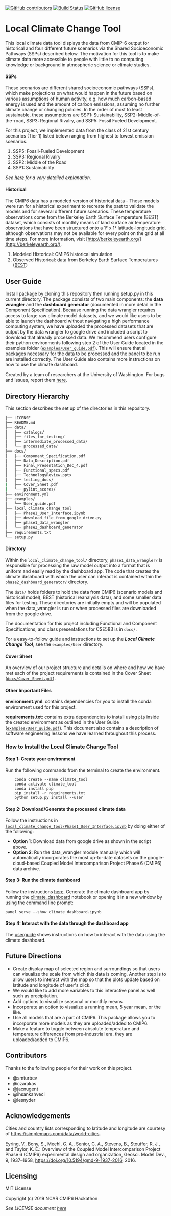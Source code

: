 [![GitHub contributors](https://img.shields.io/github/contributors/czarakas/local_climate_change_tool)](#contributors) 
[![Build Status](https://travis-ci.org/czarakas/local_climate_change_tool.svg?branch=master)](https://travis-ci.org/czarakas/local_climate_change_tool)
[![GitHub license](https://img.shields.io/github/license/czarakas/local_climate_change_tool)](https://github.com/czarakas/local_climate_change_tool/blob/master/LICENSE)

# Local Climate Change Tool
This local climate data tool displays the data from CMIP-6 output for historical
and four different future scenarios via the Shared Socioeconomic Pathways (SSPs)
described below. The motivation for this tool is to make climate data more
accessible to people with little to no computing knowledge or background in
atmospheric science or climate studies.

#### SSPs
These scenarios are different shared socioeconomic pathways (SSPs), which make projections
on what would happen in the future based on various assumptions of human activity, e.g. how
much carbon-based energy is used and the amount of carbon emissions, assuming no further
climate change or changing policies. In the order of most to least sustainable, these assumptions
are SSP1: Sustainability, SSP2: Middle-of-the-road, SSP3: Regional Rivalry, and SSP5: Fossil
Fueled Development.

For this project, we implemented data from the class of 21st century scenarios (Tier 1) listed 
below ranging from highest to lowest
emission scenarios.

1. SSP5: Fossil-Fueled Development
1. SSP3: Regional Rivalry
1. SSP2: Middle of the Road
1. SSP1: Sustainability


*See [here](https://doi.org/10.5194/gmd-9-1937-2016) for a very detailed explanation.*

#### Historical
The CMIP6 data has a modeled version of historical data - These models were run for a historical
experiment to recreate the past to validate the models and for several different future scenarios.
These temperature observations come from the Berkeley Earth Surface Temperature (BEST) dataset,
which consists of monthly means of land surface air temperature observations that have been
structured onto a 1° x 1° latitude-longitude grid, although observations may not be available for
every point on the grid at all time steps. For more information, visit
[http://berkeleyearth.org/](http://berkeleyearth.org/).

1. Modeled Historical: CMIP6 historical simulation
1. Observed Historical: data from Berkeley Earth Surface Temperatures ([BEST](http://berkeleyearth.org/about-data-set/))

## User Guide
Install package by cloning this repository then running setup.py in this current directory. The package consists of two main components: the **data wrangler** and the **dashboard generator** (documented in more detail in the Component Specification). Because running the data wrangler requires access to large raw climate model datasets, and we would like users to be able to launch the dashboard without navigating a high performance computing system, we have uploaded the processed datasets that are output by the data wrangler to google drive and included a script to download that already processed data.
We recommend users configure their python environments following step 2 of the User Guide located in the examples folder ([`examples/User_guide.pdf`](examples/User_Guide.pdf)). This will ensure that all packages necessary for the data to be processed and the panel to be run are installed correctly.
The User Guide also contains more instructions on how to use the climate dashboard.

Created by a team of researchers at the University of Washington. For bugs and
issues, report them [here](https://github.com/czarakas/local-climate-data-tool/issues).

## Directory Hierarchy
This section describes the set up of the directories in this repository.

```bash
├── LICENSE
├── README.md
├── data/
│   ├── catalogs/
│   ├── files_for_testing/
│   ├── intermediate_processed_data/
│   └── processed_data/
├── docs/
│   ├── Component_Specification.pdf
│   ├── Data_Description.pdf
│   ├── Final_Presentation_Dec_4.pdf
│   ├── Functional_specs.pdf
│   ├── TechnologyReview.pptx
│   ├── testing_docs/
|   ├── Cover_Sheet.pdf
|   └── pylint_scores/
├── environment.yml
├── examples/
│   └── User_guide.pdf
├── local_climate_change_tool
│   ├── Phase1_User_Interface.ipynb
│   ├── download_file_from_google_drive.py
│   ├── phase1_data_wrangler
│   └── phase2_dashboard_generator
├── requirements.txt
└── setup.py
```

#### Directory
Within the ```local_climate_change_tool/``` directory, ```phase1_data_wrangler/``` is responsible
for processing the raw model output into a format that is uniform and easily read by the
dashboard app. The code that creates the climate dashboard with which the user can interact
is contained within the ```phase2_dashboard_generator/``` directory. 

The ```data/``` holds folders to hold the data from CMIP6 (scenario models and historical model),
BEST (historical reanalysis data), and some smaller data files for testing. These directories
are initially empty and will be populated when the data_wrangler is run or when processed files
are downloaded from the google drive.

The documentation for this project including Functional and Component Specifications, and class
presentations for CSE583 is in ```docs/```. 

For a easy-to-follow guide and instructions to set up the ***Local Climate Change Tool***, see
the ```examples/User``` directory. 

#### Cover Sheet
An overview of our project structure and details on where and how we have met each of the project requirements is contained in the Cover Sheet ([`docs/Cover_Sheet.pdf`](docs/Cover_Sheet.pdf)).

#### Other Important Files
**environment.yml**: contains dependencies for you to install the conda environment 
used for this project. 
    
**requirements.txt**: contains extra dependencies to install using `pip` inside the created environment as outlined in the User Guide ([`examples/User_guide.pdf`](examples/User_Guide.pdf)). This document also contains a description of software engineering lessons we have learned throughout this process.

### How to Install the Local Climate Change Tool
#### Step 1: Create your environment
Run the following commands from the terminal to create the environment. 

```
    conda create --name climate_tool
    conda activate climate_tool
    conda install pip
    pip install -r requirements.txt
    python setup.py install --user
```

#### Step 2: Download/Generate the processed climate data
Follow the instructions in 
[```local_climate_change_tool/Phase1_User_Interface.ipynb```](local_climate_change_tool/Phase1_User_Interface.ipynb)
by doing either of the following:
- **Option 1**: Download data from google drive as shown in the script above.
- **Option 2**: Run the data_wrangler module manually which will automatically incorporates
    the most up-to-date datasets on the google-cloud-based Coupled Model Intercomparison 
    Project Phase 6 (CMIP6) data archive. 

#### Step 3: Run the climate dashboard
Follow the instructions [here](local_climate_change_tool/phase2_dashboard_generator/README.md).
Generate the climate dashboard app by running the 
[climate_dashboard](local_climate_change_tool/phase2_dashboard_generator/climate_dashboard.ipynb)
notebook or opening it in a new window by using the command line prompt:

```panel serve --show climate_dashboard.ipynb```

#### Step 4: Interact with the data through the dashboard app
The [userguide](examples/User_guide.pdf) shows instructions on how to interact with the data using 
the climate dashboard.

## Future Directions
- Create display map of selected region and surroundings so that users can visualize the scale
    from which this data is coming. Another step is to allow users to interact with the map
    so that the plots update based on latitude and longitude of user's click.
- We would like to add more variables to this interactive panel as well such as precipitation.
- Add options to visualize seasonal or monthly means
- Incorporate an option to visualize a running mean, 5 year mean, or the like.
- Use all models that are a part of CMIP6. This package allows you to incorporate more models as
    they are uploaded/added to CMIP6. 
- Make a feature to toggle between absolute temperature and temperature differences from pre-industrial era. 
    they are uploaded/added to CMIP6.

## Contributors
Thanks to the following people for their work on this project.
- @smturbev
- @czarakas
- @jacnugent
- @ihsankahveci
- @lesnyder

## Acknowledgements
Cities and country lists corresponding to latitude and longitude are
    courtesy of https://simplemaps.com/data/world-cities.

Eyring, V., Bony, S., Meehl, G. A., Senior, C. A., Stevens, B., Stouffer, R. J.,
    and Taylor, K. E.: Overview of the Coupled Model Intercomparison Project
    Phase 6 (CMIP6) experimental design and organization, Geosci. Model Dev., 9,
    1937–1958, https://doi.org/10.5194/gmd-9-1937-2016, 2016.

## Licensing
MIT License

Copyright (c) 2019 NCAR CMIP6 Hackathon

*See LICENSE document [here](LICENSE)*
